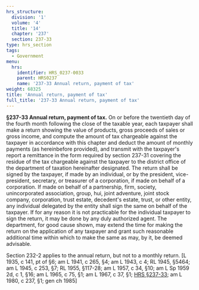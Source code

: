 ```yaml
---
hrs_structure:
  division: '1'
  volume: '4'
  title: '14'
  chapter: '237'
  section: 237-33
type: hrs_section
tags:
  - Government
menu:
  hrs:
    identifier: HRS_0237-0033
    parent: HRS0237
    name: '237-33 Annual return, payment of tax'
weight: 68325
title: 'Annual return, payment of tax'
full_title: '237-33 Annual return, payment of tax'
---
```

**§237-33 Annual return, payment of tax.** On or before the twentieth day of the fourth month following the close of the taxable year, each taxpayer shall make a return showing the value of products, gross proceeds of sales or gross income, and compute the amount of tax chargeable against the taxpayer in accordance with this chapter and deduct the amount of monthly payments (as hereinbefore provided), and transmit with the taxpayer's report a remittance in the form required by section 237-31 covering the residue of the tax chargeable against the taxpayer to the district office of the department of taxation hereinafter designated. The return shall be signed by the taxpayer, if made by an individual, or by the president, vice-president, secretary, or treasurer of a corporation, if made on behalf of a corporation. If made on behalf of a partnership, firm, society, unincorporated association, group, hui, joint adventure, joint stock company, corporation, trust estate, decedent's estate, trust, or other entity, any individual delegated by the entity shall sign the same on behalf of the taxpayer. If for any reason it is not practicable for the individual taxpayer to sign the return, it may be done by any duly authorized agent. The department, for good cause shown, may extend the time for making the return on the application of any taxpayer and grant such reasonable additional time within which to make the same as may, by it, be deemed advisable.

Section 232-2 applies to the annual return, but not to a monthly return. [L 1935, c 141, pt of §6; am L 1941, c 265, §4; am L 1943, c 4; RL 1945, §5464; am L 1945, c 253, §7; RL 1955, §117-28; am L 1957, c 34, §10; am L Sp 1959 2d, c 1, §16; am L 1965, c 75, §1; am L 1967, c 37, §1; [HRS §237-33](/title-14/chapter-237/section-237-33/); am L 1980, c 237, §1; gen ch 1985]